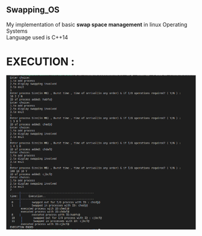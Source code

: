 ## Swapping_OS
My implementation of basic __swap space management__ in linux Operating Systems <br />
Language used is C++14

# EXECUTION :
![](cpp_execution.png)
